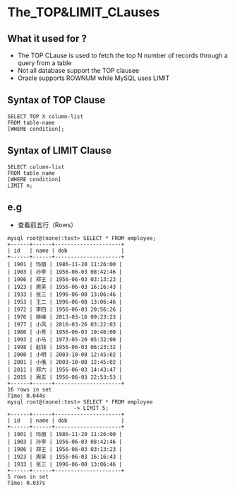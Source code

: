 # The_TOP&LIMIT_CLauses

## What it used for ?

* The TOP CLause is used to  fetch the top N number of records through a query from a table
* Not all database support the TOP clausee
* Oracle supports ROWNUM while MySQL uses LIMIT

## Syntax of TOP Clause

```mysql
SELECT TOP X column-list
FROM table-name
[WHERE condition];
```

## Syntax of LIMIT Clause

```mysql
SELECT column-list
FROM table_name
[WHERE condition]
LIMIT n;
```

## e.g

* 查看前五行（Rows）

```mysql
mysql root@(none):test> SELECT * FROM employee;
+------+------+---------------------+
| id   | name | dob                 |
+------+------+---------------------+
| 1901 | 玛丽 | 1986-11-20 11:26:00 |
| 1903 | 孙李 | 1956-06-03 08:42:46 |
| 1906 | 郑王 | 1956-06-03 03:13:23 |
| 1923 | 周吴 | 1956-06-03 16:16:43 |
| 1933 | 张三 | 1996-06-08 13:06:46 |
| 1953 | 王二 | 1996-06-08 13:06:46 |
| 1972 | 李四 | 1956-06-03 20:56:26 |
| 1976 | 晓峰 | 2013-03-16 09:23:23 |
| 1977 | 小风 | 2016-03-26 03:22:03 |
| 1986 | 小芳 | 1956-06-03 19:46:00 |
| 1993 | 小马 | 1973-05-20 05:32:00 |
| 1998 | 赵钱 | 1956-06-03 06:23:32 |
| 2000 | 小明 | 2003-10-08 12:45:02 |
| 2001 | 小俄 | 2003-10-08 12:45:02 |
| 2011 | 郑六 | 1956-06-03 14:43:47 |
| 2015 | 周五 | 1956-06-03 22:53:53 |
+------+------+---------------------+
16 rows in set
Time: 0.044s
mysql root@(none):test> SELECT * FROM employee
                     -> LIMIT 5;
+------+------+---------------------+
| id   | name | dob                 |
+------+------+---------------------+
| 1901 | 玛丽 | 1986-11-20 11:26:00 |
| 1903 | 孙李 | 1956-06-03 08:42:46 |
| 1906 | 郑王 | 1956-06-03 03:13:23 |
| 1923 | 周吴 | 1956-06-03 16:16:43 |
| 1933 | 张三 | 1996-06-08 13:06:46 |
+------+------+---------------------+
5 rows in set
Time: 0.037s
```

